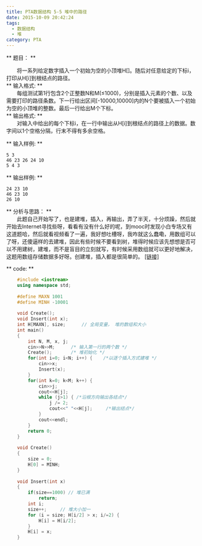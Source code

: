 ```yaml
---
title: PTA数据结构 5-5 堆中的路径
date: 2015-10-09 20:42:24
tags: 
  - 数据结构
  - 堆
category: PTA
---
```


** 题目：  **

&emsp;&emsp;将一系列给定数字插入一个初始为空的小顶堆H[]。随后对任意给定的下标i，打印从H[i]到根结点的路径。  
** 输入格式: **   
&emsp;&emsp;每组测试第1行包含2个正整数N和M(≤1000)，分别是插入元素的个数、以及需要打印的路径条数。下一行给出区间[-10000,10000]内的N个要被插入一个初始为空的小顶堆的整数。最后一行给出M个下标。  
** 输出格式: **   
&emsp;&emsp;对输入中给出的每个下标i，在一行中输出从H[i]到根结点的路径上的数据。数字间以1个空格分隔，行末不得有多余空格。
<!-- more -->
** 输入样例: **
    
    
    5 3
    46 23 26 24 10
    5 4 3

** 输出样例: **
    
    
    24 23 10
    46 23 10
    26 10

** 分析与思路： **   
&emsp;&emsp;此题自己开始写了，也是建堆，插入，再输出，弄了半天，十分烦躁，然后就开始去Internet寻找些呀，看看有没有什么好的呢，到mooc时发现小白专场又有这道题哈，然后就看视频看了一遍，我好想吐槽呀，我咋就这么蠢嘞，用数组可以了呀，还傻逼样的去建堆，因此有些时候不要看到树，堆得时候应该先想想是否可以不用建树，建堆，而不是盲目的立刻就写，有时候采用数组就可以更好地解决，这题用数组存储数据多好呀。创建堆，插入都是很简单的。 [ [链接] ](http://www.icourse163.org/learn/zju-93001?tid=360003#/learn/content?type=detail&id=718031&cid=797008)

** code: **
    
```C++    
    #include <iostream>
    using namespace std;
    
    #define MAXN 1001
    #define MINH -10001
    
    void Create();
    void Insert(int x);
    int H[MAXN], size;      // 全局变量， 堆的数组和大小
    int main()
    {
        int N, M, x, j;
        cin>>N>>M;      /* 输入第一行的两个数 */
        Create();       /* 堆初始化 */
        for(int i=0; i<N; i++) {    /*以逐个插入方式建堆 */
            cin>>x;
            Insert(x);
        }
        for(int k=0; k<M; k++) {
            cin>>j;
            cout<<H[j];
            while (j>1) { /*沿根方向输出各结点*/
                j /= 2;
                cout<<" "<<H[j];     /*输出结点*/
            }
            cout<<endl;
        }
        return 0;
    }
    
    void Create()
    {
        size = 0;
        H[0] = MINH;
    }
    
    void Insert(int x)
    {
        if(size==1000) // 堆已满
            return;
        int i;
        size++;     // 堆大小加一
        for (i = size; H[i/2] > x; i/=2) {
            H[i] = H[i/2];
        }
        H[i] = x;
    }
    
```